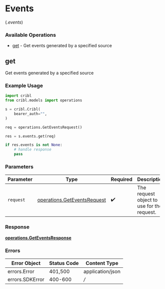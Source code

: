# Events
(*.events*)

### Available Operations

* [get](#get) - Get events generated by a specified source

## get

Get events generated by a specified source

### Example Usage

```python
import cribl
from cribl.models import operations

s = cribl.Cribl(
    bearer_auth="",
)

req = operations.GetEventsRequest()

res = s.events.get(req)

if res.events is not None:
    # handle response
    pass
```

### Parameters

| Parameter                                                                  | Type                                                                       | Required                                                                   | Description                                                                |
| -------------------------------------------------------------------------- | -------------------------------------------------------------------------- | -------------------------------------------------------------------------- | -------------------------------------------------------------------------- |
| `request`                                                                  | [operations.GetEventsRequest](../../models/operations/geteventsrequest.md) | :heavy_check_mark:                                                         | The request object to use for the request.                                 |


### Response

**[operations.GetEventsResponse](../../models/operations/geteventsresponse.md)**
### Errors

| Error Object     | Status Code      | Content Type     |
| ---------------- | ---------------- | ---------------- |
| errors.Error     | 401,500          | application/json |
| errors.SDKError  | 400-600          | */*              |
